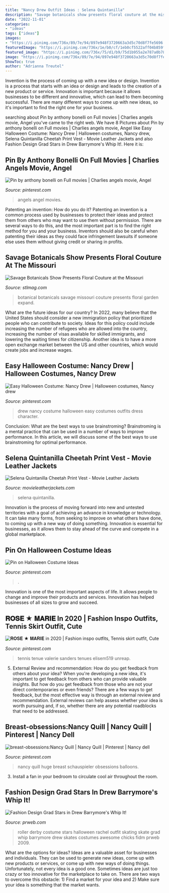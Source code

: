 ```yaml
---
title: "Nancy Drew Outfit Ideas : Selena Quintanilla"
description: "Savage botanicals show presents floral couture at the missouri"
date: "2022-11-01"
categories:
- "ideas"
tags: ["ideas"]
images:
- "https://i.pinimg.com/736x/89/7e/94/897e948f3720663a3d5c70d8f7fe5696.jpg"
featuredImage: "https://i.pinimg.com/736x/1e/b0/cf/1eb0cf5522aff04b859f939baa1ff242.jpg"
featured_image: "https://i.pinimg.com/736x/75/d1/b9/75d1b955a2e787a0b78d96ed108be6b4--easy-halloween-costumes-magnifying-glass.jpg"
image: "https://i.pinimg.com/736x/89/7e/94/897e948f3720663a3d5c70d8f7fe5696.jpg"
ShowToc: true
author: "Adrianna Treutel"
---
```



Invention is the process of coming up with a new idea or design.
Invention is a process that starts with an idea or design and leads to the creation of a new product or service. Innovation is important because it allows businesses to be different and innovative, which can lead to them becoming successful. There are many different ways to come up with new ideas, so it's important to find the right one for your business.

	

		
searching about Pin by anthony bonelli on Full movies | Charlies angels movie, Angel you've came to the right web. We have 8 Pictures about Pin by anthony bonelli on Full movies | Charlies angels movie, Angel like Easy Halloween Costume: Nancy Drew | Halloween costumes, Nancy drew, Selena Quintanilla Cheetah Print Vest - Movie Leather Jackets and also Fashion Design Grad Stars in Drew Barrymore&#039;s Whip It!. Here it is:
		
    
## Pin By Anthony Bonelli On Full Movies | Charlies Angels Movie, Angel

<img loading=lazy src="https://i.pinimg.com/736x/1e/b0/cf/1eb0cf5522aff04b859f939baa1ff242.jpg" onerror="this.onerror=null;this.src='https://tse2.mm.bing.net/th?id=OIP.L1FtPgoUKWwjeLCa2L4WaQHaLH&amp;pid=15.1';" alt="Pin by anthony bonelli on Full movies | Charlies angels movie, Angel">

_Source: pinterest.com_

>angels angel movies. 

	

Patenting an invention: How do you do it?
Patenting an invention is a common process used by businesses to protect their ideas and protect them from others who may want to use them without permission. There are several ways to do this, and the most important part is to find the right method for you and your business. Inventors should also be careful when patenting their ideas as they could face infringement lawsuits if someone else uses them without giving credit or sharing in profits.

    
## Savage Botanicals Show Presents Floral Couture At The Missouri

<img loading=lazy src="https://www.stlmag.com/downloads/221802/download/savbot2-001.jpg?cb=4db6b7dd0f15dd26edc2d685e83ffc22" onerror="this.onerror=null;this.src='https://tse2.mm.bing.net/th?id=OIP.my9TAwDA31WaliTx1G2EIAHaKf&amp;pid=15.1';" alt="Savage Botanicals Show Presents Floral Couture at the Missouri">

_Source: stlmag.com_

>botanical botanicals savage missouri couture presents floral garden expand. 

	

What are the future ideas for our country?
In 2022, many believe that the United States should consider a new immigration policy that prioritized people who can contribute to society. Ideas for this policy could include increasing the number of refugees who are allowed into the country, increasing the number of visas available for skilled immigrants, and lowering the waiting times for citizenship. Another idea is to have a more open exchange market between the US and other countries, which would create jobs and increase wages.

    
## Easy Halloween Costume: Nancy Drew | Halloween Costumes, Nancy Drew

<img loading=lazy src="https://i.pinimg.com/736x/75/d1/b9/75d1b955a2e787a0b78d96ed108be6b4--easy-halloween-costumes-magnifying-glass.jpg" onerror="this.onerror=null;this.src='https://tse2.mm.bing.net/th?id=OIP.k6zMb9vRbuUFnmId15HRXwDIEs&amp;pid=15.1';" alt="Easy Halloween Costume: Nancy Drew | Halloween costumes, Nancy drew">

_Source: pinterest.com_

>drew nancy costume halloween easy costumes outfits dress character. 

	

Conclusion: What are the best ways to use brainstroming?
Brainstroming is a mental practice that can be used in a number of ways to improve performance. In this article, we will discuss some of the best ways to use brainstroming for optimal performance.

    
## Selena Quintanilla Cheetah Print Vest - Movie Leather Jackets

<img loading=lazy src="https://movieleatherjackets.com/wp-content/uploads/2021/03/Selena-Quintanilla-Cheetah-Print-Vest.png" onerror="this.onerror=null;this.src='https://tse1.mm.bing.net/th?id=OIP.T3UEe2flgDbPwytuhmztMwHaLU&amp;pid=15.1';" alt="Selena Quintanilla Cheetah Print Vest - Movie Leather Jackets">

_Source: movieleatherjackets.com_

>selena quintanilla. 

	

Innovation is the process of moving forward into new and untested territories with a goal of achieving an advance in knowledge or technology. It can take many forms, from seeking to improve on what others have done, to coming up with a new way of doing something. Innovation is essential for businesses, as it allows them to stay ahead of the curve and compete in a global marketplace.

    
## Pin On Halloween Costume Ideas

<img loading=lazy src="https://i.pinimg.com/originals/93/32/dc/9332dcbc41d32b934f45233a07e4ff5c.jpg" onerror="this.onerror=null;this.src='https://tse4.mm.bing.net/th?id=OIP.WDh5DFg_eRDH7WoYihkyFQHaLb&amp;pid=15.1';" alt="Pin on Halloween Costume Ideas">

_Source: pinterest.com_

>. 

	

Innovation is one of the most important aspects of life. It allows people to change and improve their products and services. Innovation has helped businesses of all sizes to grow and succeed.

    
## 𝐑𝐎𝐒𝐄 ★ 𝐌𝐀𝐑𝐈𝐄 In 2020 | Fashion Inspo Outfits, Tennis Skirt Outfit, Cute

<img loading=lazy src="https://i.pinimg.com/736x/89/7e/94/897e948f3720663a3d5c70d8f7fe5696.jpg" onerror="this.onerror=null;this.src='https://tse1.mm.bing.net/th?id=OIP.wFEKSCv8Uc6GWLRePF3VrQHaHN&amp;pid=15.1';" alt="𝐑𝐎𝐒𝐄 ★ 𝐌𝐀𝐑𝐈𝐄 in 2020 | Fashion inspo outfits, Tennis skirt outfit, Cute">

_Source: pinterest.com_

>tennis tenue valerie sanders tenues elisem519 unreap. 

	

5. External Review and recommendation: How do you get feedback from others about your idea?
When you're developing a new idea, it's important to get feedback from others who can provide valuable insights. But how do you get feedback from those who are not your direct contemporaries or even friends? There are a few ways to get feedback, but the most effective way is through an external review and recommendation. External reviews can help assess whether your idea is worth pursuing and, if so, whether there are any potential roadblocks that need to be addressed.

    
## Breast-obsessions:Nancy Quill | Nancy Quill | Pinterest | Nancy Dell

<img loading=lazy src="https://s-media-cache-ak0.pinimg.com/736x/2e/7c/8d/2e7c8dd05332d9f012cef54a25267939.jpg" onerror="this.onerror=null;this.src='https://tse4.mm.bing.net/th?id=OIP.c_aw-EyRoswJaVt5-oaVfgAAAA&amp;pid=15.1';" alt="breast-obsessions:Nancy Quill | Nancy Quill | Pinterest | Nancy dell">

_Source: pinterest.com_

>nancy quill huge breast schauspieler obsessions balloons. 

	

3. Install a fan in your bedroom to circulate cool air throughout the room.

    
## Fashion Design Grad Stars In Drew Barrymore&#039;s Whip It!

<img loading=lazy src="http://ww1.prweb.com/prfiles/2009/10/27/312461/002ironmaiven.jpg" onerror="this.onerror=null;this.src='https://tse4.mm.bing.net/th?id=OIP.wrkVj7iSD1vpJ_nY3e9V-wHaKo&amp;pid=15.1';" alt="Fashion Design Grad Stars in Drew Barrymore&#039;s Whip It!">

_Source: prweb.com_

>roller derby costume stars halloween rachel outfit skating skate grad whip barrymore drew skates costumes awesome chicks fidm prweb 2009. 

	

What are the options for ideas?
Ideas are a valuable asset for businesses and individuals. They can be used to generate new ideas, come up with new products or services, or come up with new ways of doing things. Unfortunately, not every idea is a good one. Sometimes ideas are just too crazy or too innovative for the marketplace to take on. There are two ways to overcome this obstacle: 1) Find a market for your idea and 2) Make sure your idea is something that the market wants.

